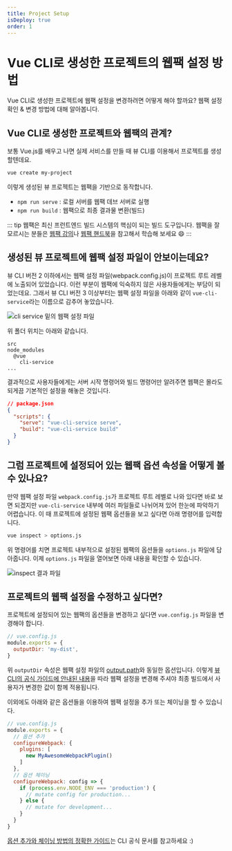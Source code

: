 ```yaml
---
title: Project Setup
isDeploy: true
order: 1
---
```


# Vue CLI로 생성한 프로젝트의 웹팩 설정 방법

Vue CLI로 생성한 프로젝트에 웹팩 설정을 변경하려면 어떻게 해야 할까요? 웹팩 설정 확인 & 변경 방법에 대해 알아봅니다.

## Vue CLI로 생성한 프로젝트와 웹팩의 관계?

보통 Vue.js를 배우고 나면 실제 서비스를 만들 때 뷰 CLI를 이용해서 프로젝트를 생성할텐데요.

```bash
vue create my-project
```

이렇게 생성된 뷰 프로젝트는 웹팩을 기반으로 동작합니다.

- `npm run serve` : 로컬 서버를 웹팩 데브 서버로 실행
- `npm run build` : 웹팩으로 최종 결과물 변환(빌드)

::: tip
웹팩은 최신 프런트엔드 빌드 시스템의 핵심이 되는 빌드 도구입니다. 웹팩을 잘 모르시는 분들은 [웹팩 강의](https://www.inflearn.com/course/프런트엔드-웹팩?inst=747606f7&utm_source=blog&utm_medium=githubio&utm_campaign=captianpangyo&utm_term=banner)나 [웹팩 핸드북](https://joshua1988.github.io/webpack-guide/)을 참고해서 학습해 보세요 😄
:::

## 생성된 뷰 프로젝트에 웹팩 설정 파일이 안보이는데요?

뷰 CLI 버전 2 이하에서는 웹팩 설정 파일(webpack.config.js)이 프로젝트 루트 레벨에 노출되어 있었습니다. 이런 부분이 웹팩에 익숙하지 않은 사용자들에게는 부담이 되었는데요. 그래서 뷰 CLI 버전 3 이상부터는 웹팩 설정 파일을 아래와 같이 `vue-cli-service`라는 이름으로 감추어 놓았습니다.

![cli service 밑의 웹팩 설정 파일](../.vuepress/public/images/cli-service-webpack.png)

위 폴더 위치는 아래와 같습니다.

```
src
node_modules
  @vue
    cli-service
...
```

결과적으로 사용자들에게는 서버 시작 명령어와 빌드 명령어만 알려주면 웹팩은 몰라도 되게끔 기본적인 설정을 해놓은 것입니다.

```json
// package.json
{
  "scripts": {
    "serve": "vue-cli-service serve",
    "build": "vue-cli-service build"
  }
}
```

## 그럼 프로젝트에 설정되어 있는 웹팩 옵션 속성을 어떻게 볼 수 있나요?

만약 웹팩 설정 파일 `webpack.config.js`가 프로젝트 루트 레벨로 나와 있다면 바로 보면 되겠지만 `vue-cli-service` 내부에 여러 파일들로 나뉘어져 있어 한눈에 파악하기 어렵습니다. 이 때 프로젝트에 설정된 웹팩 옵션들을 보고 싶다면 아래 명령어를 입력합니다.

```sh
vue inspect > options.js
```

위 명령어를 치면 프로젝트 내부적으로 설정된 웹팩의 옵션들을 `options.js` 파일에 담아줍니다. 이제 `options.js` 파일을 열어보면 아래 내용을 확인할 수 있습니다.

![inspect 결과 파일](../.vuepress/public/images/cli-service-inspect-output.png)

## 프로젝트의 웹팩 설정을 수정하고 싶다면?

프로젝트에 설정되어 있는 웹팩의 옵션들을 변경하고 싶다면 `vue.config.js` 파일을 변경해야 합니다.

```js
// vue.config.js
module.exports = {
  outputDir: 'my-dist',
}
```

위 `outputDir` 속성은 웹팩 설정 파일의 [output.path](https://webpack.js.org/configuration/output/#outputpath)와 동일한 옵션입니다. 이렇게 [뷰 CLI의 공식 가이드에 안내된 내용](https://cli.vuejs.org/config/#vue-config-js)을 따라 웹팩 설정을 변경해 주셔야 최종 빌드에서 사용자가 변경한 값이 함께 적용됩니다.

이외에도 아래와 같은 옵션들을 이용하여 웹팩 설정을 추가 또는 체이닝을 할 수 있습니다.

```js
// vue.config.js
module.exports = {
  // 옵션 추가
  configureWebpack: {
    plugins: [
      new MyAwesomeWebpackPlugin()
    ]
  },
  // 옵션 체이닝
  configureWebpack: config => {
    if (process.env.NODE_ENV === 'production') {
      // mutate config for production...
    } else {
      // mutate for development...
    }
  }
}
```

[옵션 추가와 체이닝 방법의 정확한 가이드](https://cli.vuejs.org/guide/webpack.html)는 CLI 공식 문서를 참고하세요 :)